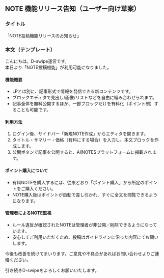 ## NOTE 機能リリース告知（ユーザー向け草案）

### タイトル
「NOTE投稿機能リリースのお知らせ」

### 本文（テンプレート）

こんにちは。D-swipe運営です。<br>
本日より「NOTE投稿機能」が利用可能になりました。

#### 機能概要
- LPとは別に、記事形式で情報を発信できる新コンテンツです。
- ブロックエディタで見出し/画像/リストなどを自由に組み合わせられます。
- 記事全体を無料公開するほか、一部ブロックだけを有料化（ポイント制）することも可能です。

#### 利用方法
1. ログイン後、サイドバー「新規NOTE作成」からエディタを開きます。
2. タイトル・サマリー・価格（有料にする場合）を入力し、本文ブロックを作成します。
3. 公開ボタンで記事を公開すると、AllNOTESプラットフォームに掲載されます。

#### ポイント購入について
- 有料NOTEを購入するには、従来どおり「ポイント購入」から所定のポイントをご購入ください。
- NOTE購入後はポイントが自動で差し引かれ、すぐに全文を閲覧できるようになります。

#### 管理者によるNOTE監視
- ルール違反が確認されたNOTEは管理者が非公開／削除できるようになっています。
- 安心してご利用いただくため、投稿はガイドラインに沿った内容にてお願いします。

今後も改善を続けてまいります。ご意見や不具合があればお問い合わせよりご連絡ください。

引き続きD-swipeをよろしくお願いいたします。

